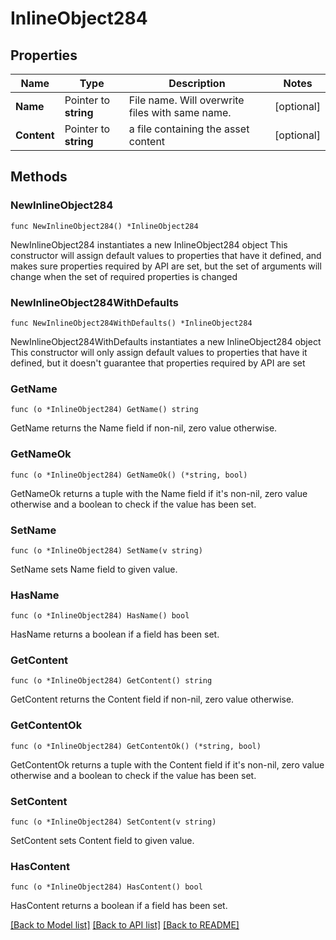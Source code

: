 # InlineObject284

## Properties

Name | Type | Description | Notes
------------ | ------------- | ------------- | -------------
**Name** | Pointer to **string** | File name. Will overwrite files with same name. | [optional] 
**Content** | Pointer to **string** | a file containing the asset content | [optional] 

## Methods

### NewInlineObject284

`func NewInlineObject284() *InlineObject284`

NewInlineObject284 instantiates a new InlineObject284 object
This constructor will assign default values to properties that have it defined,
and makes sure properties required by API are set, but the set of arguments
will change when the set of required properties is changed

### NewInlineObject284WithDefaults

`func NewInlineObject284WithDefaults() *InlineObject284`

NewInlineObject284WithDefaults instantiates a new InlineObject284 object
This constructor will only assign default values to properties that have it defined,
but it doesn't guarantee that properties required by API are set

### GetName

`func (o *InlineObject284) GetName() string`

GetName returns the Name field if non-nil, zero value otherwise.

### GetNameOk

`func (o *InlineObject284) GetNameOk() (*string, bool)`

GetNameOk returns a tuple with the Name field if it's non-nil, zero value otherwise
and a boolean to check if the value has been set.

### SetName

`func (o *InlineObject284) SetName(v string)`

SetName sets Name field to given value.

### HasName

`func (o *InlineObject284) HasName() bool`

HasName returns a boolean if a field has been set.

### GetContent

`func (o *InlineObject284) GetContent() string`

GetContent returns the Content field if non-nil, zero value otherwise.

### GetContentOk

`func (o *InlineObject284) GetContentOk() (*string, bool)`

GetContentOk returns a tuple with the Content field if it's non-nil, zero value otherwise
and a boolean to check if the value has been set.

### SetContent

`func (o *InlineObject284) SetContent(v string)`

SetContent sets Content field to given value.

### HasContent

`func (o *InlineObject284) HasContent() bool`

HasContent returns a boolean if a field has been set.


[[Back to Model list]](../README.md#documentation-for-models) [[Back to API list]](../README.md#documentation-for-api-endpoints) [[Back to README]](../README.md)


